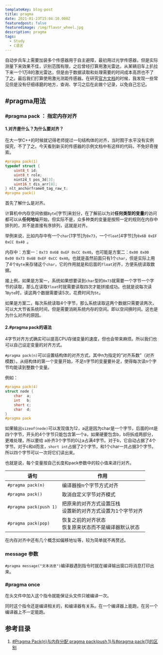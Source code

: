```yaml
---
templateKey: blog-post
title: pragma
date: 2021-01-23T15:04:10.000Z
featuredpost: false
featuredimage: /img/flavor_wheel.jpg
description: pragma
tags:
  - Study
  - C语言
---
```


自动步兵车上需要加装多个传感器用于自主避障，最初用过光学传感器，但是实际测量下来效果不佳，识别范围有限，之后曾经打算用激光雷达，从某辆旧车上扒拉下来一个1万8的激光雷达，但是由于数据读取和处理需要的时间成本高昂也不了了之。最后我们打算使用激光测距传感器。在研究[官方文档](https://github.com/nooploop-dev/nlink_unpack)的时候，我发现一些常见但是没有仔细琢磨的地方，查询、学习之后在此做个记录，以免自己忘记。

## #pragma用法

### #pragma pack ： 指定内存对齐

#### 1.对齐是什么？为什么要对齐？

在大一学C++的时候就记得老师提过一句结构体的对齐，当时囿于水平没有实例探究，不了了之。今天看到新买的传感器的示例文档中有这样的代码，不免好奇搜索。

```C
#pragma pack(1)
typedef struct {
	uint8_t id;
    uint8_t role;
    nint24_t pos_3d[3];
    uint16_t dis_arr[8];
} nlt_anchorframe0_tag_raw_t;
#pragma pack()
```

首先了解什么是对齐。

计算机中内存空间依据`Byte`[字节]来划分，在了解前以为对**任何类型的变量**的访问都可以从**任何地址**开始，但实际不是，众多种类的变量是按照一定的规则在内存中排列的，并不是直接有序排列，这就是对齐。

举例来说，比如内存中有一个`char`[1字节]为`0x73`，一个`float`[4字节]为`0x6B 0xEF 0xCC 0x40 `。

内存中：方案一：`0x73 0x6B 0xEF 0xCC 0x40`，也可能是方案二：`0x00 0x00 0x00 0x73 0x6B 0xEF 0xCC 0x40`。也就是虽然前面只有1个`char`，但是实际上用了4个`Byte`来存储这个`char`，它的作用就是和后面的`float`对齐，方便系统读取数据。

接上例，如果是方案一，系统如果想要读到`char`型的`0x73`就需要一个字节一个字节的读取，那么在读取`float`时就需要读取四次才能拼接成功。也就是说每次读1`Byte`时，读这两个数据需要读5次，花费时间为`5t`。

如果是方案二，每次系统读取4个字节，那么系统读取这两个数据只需要读两次，可以大大节省系统时间，但是需要消耗系统内存的空间。即以空间换时间。这也是为什么对齐的原因。

#### 2.#pragma pack的语法

4字节对齐方式确实可以提高CPU存储变量的速度，但也会带来麻烦。所以我们也可以自己设定变量的对齐方式。

`#pragma pack(n)`可以设置结构体的对齐方式，其中n为指定的“对齐系数”（对齐模数）。从结构体的第一个变量开始，不足n字节的变量要补足，使得每次读n个字节均能读到整数个变量。

例如：

```C
#pragma pack(4) 
struct node {
	char  a;
    int   b;
    short c;
    char  d;
}
#pragma pack
```

如果输出`sizeof(node)`可以发现值为12，a这是因为char是一个字节，后面的int是四个字节，开头的4个字节只能包含第一个a，如果硬要包含b，b将拆成两部分，更难处理，所以要给 a补齐3个字节的0让a占满4字节。对于b，它自动占据了4个字节。对于c和d而言，`short int`占据了2个字节，和1个char一共占据3个字节。所以四个字节可以一次将它们读出来。

也就是说，每个变量按自己长度和pack参数中的较小值来进行对齐。

| 语句                   | 作用                                                         |
| ---------------------- | ------------------------------------------------------------ |
| `#pragma pack(n)`      | 编译器按n个字节方式对齐                                      |
| `#pragma pack()`       | 取消自定义字节对齐模式                                       |
| `#pragma pack(push 1)` | 把原来的对齐方式设置压栈<br>设置新的对齐方式设置为1个字节对齐 |
| `#pragma pack(pop)`    | 恢复之前的对齐状态<br>恢复原来状态而不是编译器默认状态       |

在内存对齐中还有几个概念如偏移地址等，较为简单就不再赘述。

### message 参数

`#pragma message("文本消息")`编译器遇到指令时就在编译输出窗口将消息打印出来。

### \#pragma once

在头文件中加入这个指令就能保证头文件只被编译一次。

同时这个指令还是编译相关的，和编译器有关系。在一个编译器上能跑，在另一个编译器上不一定能跑。



## 参考目录

1. [\#Pragma Pack(n)与内存分配 pragma pack(push,1)与#pragma pack(1)的区别](https://blog.csdn.net/aidem_brown/article/details/77540527)


